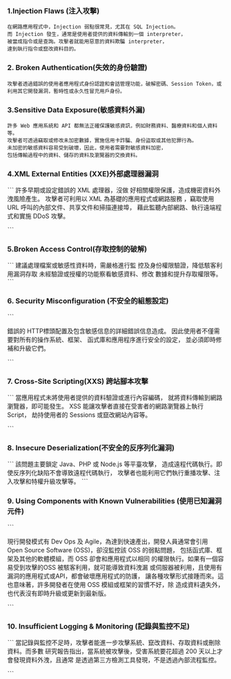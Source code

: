 ### 1.Injection Flaws (注入攻擊)
```
在網路應用程式中，Injection 弱點很常見，尤其在 SQL Injection。
而 Injection 發生，通常是使用者提供的資料傳輸到一個 interpreter，
被當成指令或是查詢。攻擊者就能用惡意的資料欺騙 interpreter，
達到執行指令或竄改資料目的。
```

### 2. Broken Authentication(失效的身份驗證)
```
攻擊者透過錯誤的使用者應用程式身份認證和會話管理功能，破解密碼、Session Token，或
利用其它開發漏洞，暫時性或永久性冒充用戶身份。
```

### 3.Sensitive Data Exposure(敏感資料外漏)
```
許多 Web 應用系統和 API 都無法正確保護敏感資訊，例如財務資料、醫療資料和個人資料等。
攻擊者可透過竊取或修改未加密數據，實施信用卡詐騙、身份盜取或其他犯罪行為。
未加密的敏感資料容易受到破壞，因此，使用者需要對敏感資料加密，
包括傳輸過程中的資料、儲存的資料及瀏覽器的交換資料。
```
### 4.XML External Entities (XXE)外部處理器漏洞

ˋˋˋ
許多早期或設定錯誤的 XML 處理器，沒做
好相關權限保護，造成機密資料外洩風險產生。
攻擊者可利用以 XML 為基礎的應用程式或網路服務
，竊取使用 URL 呼叫的內部文件、共享文件和掃描連接埠，
藉此監聽內部網路、執行遠端程式和實施 DDoS 攻擊。

ˋˋˋ

### 5.Broken Access Control(存取控制的破解)

ˋˋˋ
建議處理檔案或敏感性資料時，需嚴格進行監
控及身份權限驗證，降低駭客利用漏洞存取
未經驗證或授權的功能察看敏感資料、修改
數據和提升存取權限等。
ˋˋˋ
### 6.  Security Misconfiguration (不安全的組態設定)

ˋˋˋ

錯誤的 HTTP標頭配置及包含敏感信息的詳細錯誤信息造成。
因此使用者不僅需要對所有的操作系統、框架、
函式庫和應用程序進行安全的設定，
並必須即時修補和升級它們。

ˋˋˋ

### 7. Cross-Site Scripting(XXS) 跨站腳本攻擊

ˋˋˋ
當應用程式未將使用者提供的資料驗證或進行內容編碼，
就將資料傳輸到網路瀏覽器，即可能發生。
XSS 能讓攻擊者直接在受害者的網路瀏覽器上執行 Script，
劫持使用者的 Sessions 或竄改網站內容等。

ˋˋˋ

### 8. Insecure Deserialization(不安全的反序列化漏洞)

ˋˋˋ
該問題主要鎖定 Java、PHP 或 Node.js 等平臺攻擊，
造成遠程代碼執行。即使反序列化缺陷不會導致遠程代碼執行，
攻擊者也能利用它們執行重播攻擊、注入攻擊和特權升級攻擊等。
ˋˋˋ
### 9. Using Components with Known Vulnerabilities (使用已知漏洞元件)

ˋˋˋ

現行開發模式有 Dev Ops 及 Agile，為達到快速產出，開發人員通常會引用 Open
Source Software (OSS)，卻沒監控該 OSS 的弱點問題，
包括函式庫、框架及其他的軟體模組，而 OSS 卻會和應用程式以相同
的權限執行。如果有一個容易受到攻擊的OSS 被駭客利用，就可能導致資料洩漏
或伺服器被利用，且使用有漏洞的應用程式或API，都會破壞應用程式的防護，
讓各種攻擊形式接踵而來。這也意味著，許多開發者在使用 OSS 模組或框架的習慣不好，除
造成資料遺失外，也代表沒有即時升級或更新到最新版。

ˋˋˋ

### 10.   Insufficient Logging & Monitoring (記錄與監控不足)

ˋˋˋ
當記錄與監控不足時，攻擊者能進一步攻擊系統、竄改資料、存取資料或刪除資料。而多數
研究報告指出，當系統被攻擊後，受害系統要花超過 200 天以上才會發現資料外洩，且通常
是透過第三方檢測工具發現，不是透過內部流程監控。

ˋˋˋ
